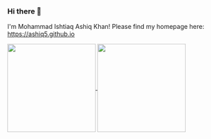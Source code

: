 ### Hi there 👋
I'm Mohammad Ishtiaq Ashiq Khan!
Please find my homepage here: https://ashiq5.github.io

<a href="https://github.com/anuraghazra/github-readme-stats">
  <img height=200 align="center" src="https://github-readme-stats.vercel.app/api?username=ashiq5&show_icons=true&theme=radical" />
</a>
<a href="https://github.com/anuraghazra/convoychat">
  <img height=200 align="center" src="https://github-readme-stats.vercel.app/api/top-langs/?username=ashiq5&layout=compact&card_width=320" />
</a>

<!--

![Ashiq's GitHub stats](https://github-readme-stats.vercel.app/api?username=ashiq5&show_icons=true&theme=radical)


[![Top Langs](https://github-readme-stats.vercel.app/api/top-langs/?username=ashiq5)](https://github-readme-stats.vercel.app/api/top-langs/?username=ashiq5)

**Ashiq5/ashiq5** is a ✨ _special_ ✨ repository because its `README.md` (this file) appears on your GitHub profile.

Here are some ideas to get you started:

- 🔭 I’m currently working on ...
- 🌱 I’m currently learning ...
- 👯 I’m looking to collaborate on ...
- 🤔 I’m looking for help with ...
- 💬 Ask me about ...
- 📫 How to reach me: ...
- 😄 Pronouns: ...
- ⚡ Fun fact: ...
-->
